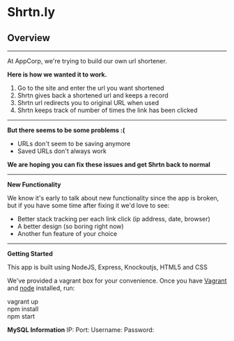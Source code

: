 Shrtn.ly
============
## Overview
***
At AppCorp, we're trying to build our own url shortener.

**Here is how we wanted it to work.**

1. Go to the site and enter the url you want shortened
2. Shrtn gives back a shortened url and keeps a record
3. Shrtn url redirects you to original URL when used
4. Shrtn keeps track of number of times the link has been clicked

***

**But there seems to be some problems :(**

* URLs don't seem to be saving anymore
* Saved URLs don't always work

**We are hoping you can fix these issues and get Shrtn back to normal**

***

**New Functionality**

We know it's early to talk about new functionality since the app is broken, but if you have some time after fixing it we'd love to see:

* Better stack tracking per each link click (ip address, date, browser)
* A better design (so boring right now)
* Another fun feature of your choice

***

**Getting Started**

This app is built using NodeJS, Express, Knockoutjs, HTML5 and CSS

We've provided a vagrant box for your convenience. Once you have [Vagrant](http://www.vagrantup.com/) and [node](http://nodejs.org/) installed, run:

vagrant up  
npm install  
npm start  

**MySQL Information**
IP:
Port:
Username:
Password:
